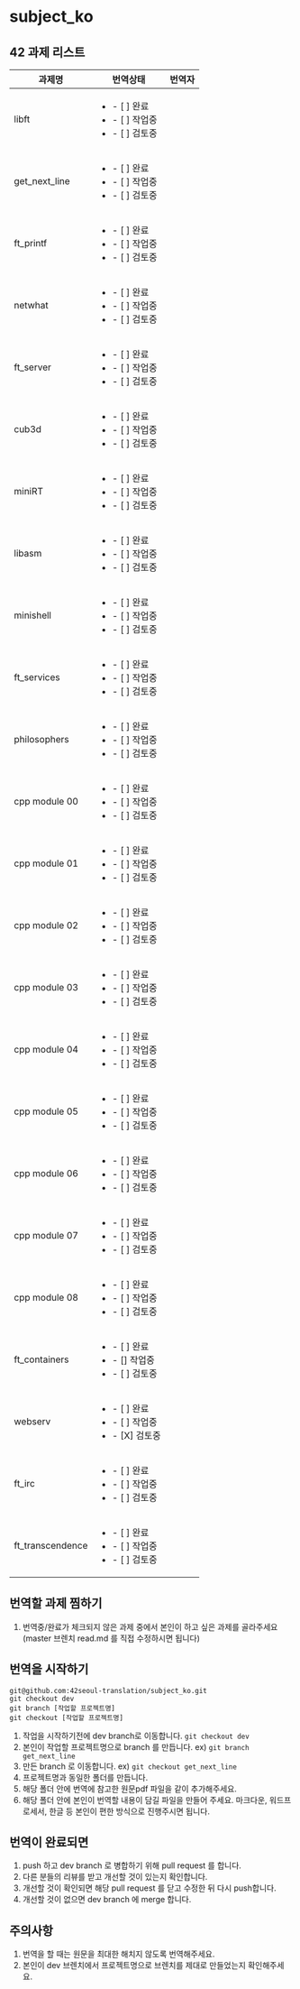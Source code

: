 # subject_ko

## 42 과제 리스트
| 과제명            | 번역상태                                                                   | 번역자   | 
|------------------|----------------------------------------------------------------------------|--------|
| libft            | <ul><li>- [ ] 완료</li><li>- [ ] 작업중</li><li>- [ ] 검토중</li></ul> |         |
| get_next_line    | <ul><li>- [ ] 완료</li><li>- [ ] 작업중</li><li>- [ ] 검토중</li></ul> |         |
| ft_printf        | <ul><li>- [ ] 완료</li><li>- [ ] 작업중</li><li>- [ ] 검토중</li></ul> |         |
| netwhat          | <ul><li>- [ ] 완료</li><li>- [ ] 작업중</li><li>- [ ] 검토중</li></ul> |         |
| ft_server        | <ul><li>- [ ] 완료</li><li>- [ ] 작업중</li><li>- [ ] 검토중</li></ul> |         |
| cub3d            | <ul><li>- [ ] 완료</li><li>- [ ] 작업중</li><li>- [ ] 검토중</li></ul> |         |
| miniRT           | <ul><li>- [ ] 완료</li><li>- [ ] 작업중</li><li>- [ ] 검토중</li></ul> |         |
| libasm           | <ul><li>- [ ] 완료</li><li>- [ ] 작업중</li><li>- [ ] 검토중</li></ul> |         |
| minishell        | <ul><li>- [ ] 완료</li><li>- [ ] 작업중</li><li>- [ ] 검토중</li></ul> |         |
| ft_services      | <ul><li>- [ ] 완료</li><li>- [ ] 작업중</li><li>- [ ] 검토중</li></ul> |         |
| philosophers     | <ul><li>- [ ] 완료</li><li>- [ ] 작업중</li><li>- [ ] 검토중</li></ul> |         |
| cpp module 00    | <ul><li>- [ ] 완료</li><li>- [ ] 작업중</li><li>- [ ] 검토중</li></ul> |         |
| cpp module 01    | <ul><li>- [ ] 완료</li><li>- [ ] 작업중</li><li>- [ ] 검토중</li></ul> |         |
| cpp module 02    | <ul><li>- [ ] 완료</li><li>- [ ] 작업중</li><li>- [ ] 검토중</li></ul> |         |
| cpp module 03    | <ul><li>- [ ] 완료</li><li>- [ ] 작업중</li><li>- [ ] 검토중</li></ul> |         |
| cpp module 04    | <ul><li>- [ ] 완료</li><li>- [ ] 작업중</li><li>- [ ] 검토중</li></ul> |         |
| cpp module 05    | <ul><li>- [ ] 완료</li><li>- [ ] 작업중</li><li>- [ ] 검토중</li></ul> |         |
| cpp module 06    | <ul><li>- [ ] 완료</li><li>- [ ] 작업중</li><li>- [ ] 검토중</li></ul> |         |
| cpp module 07    | <ul><li>- [ ] 완료</li><li>- [ ] 작업중</li><li>- [ ] 검토중</li></ul> |         |
| cpp module 08    | <ul><li>- [ ] 완료</li><li>- [ ] 작업중</li><li>- [ ] 검토중</li></ul> |         |
| ft_containers    | <ul><li>- [ ] 완료</li><li>- [] 작업중</li><li>- [ ] 검토중</li></ul> |         |
| webserv          | <ul><li>- [ ] 완료</li><li>- [ ] 작업중</li><li>- [X] 검토중</li></ul> |         |
| ft_irc           | <ul><li>- [ ] 완료</li><li>- [ ] 작업중</li><li>- [ ] 검토중</li></ul> |         |
| ft_transcendence | <ul><li>- [ ] 완료</li><li>- [ ] 작업중</li><li>- [ ] 검토중</li></ul> |         |

## 번역할 과제 찜하기
1. 번역중/완료가 체크되지 않은 과제 중에서 본인이 하고 싶은 과제를 골라주세요 (master 브렌치 read.md 를 직접 수정하시면 됩니다)

## 번역을 시작하기
```
git@github.com:42seoul-translation/subject_ko.git
git checkout dev
git branch [작업할 프로젝트명]
git checkout [작업할 프로젝트명]
```
1. 작업을 시작하기전에 dev branch로 이동합니다. `git checkout dev`
2. 본인이 작업할 프로젝트명으로 branch 를 만듭니다. ex) `git branch get_next_line`
3. 만든 branch 로 이동합니다. ex) `git checkout get_next_line`
4. 프로젝트명과 동일한 폴더를 만듭니다. 
5. 해당 폴더 안에 번역에 참고한 원문pdf 파일을 같이 추가해주세요.
5. 해당 폴더 안에 본인이 번역할 내용이 담길 파일을 만들어 주세요. 마크다운, 워드프로세서, 한글 등 본인이 편한 방식으로 진행주시면 됩니다.

## 번역이 완료되면
1. push 하고 dev branch 로 병합하기 위해 pull request 를 합니다. 
2. 다른 분들의 리뷰를 받고 개선할 것이 있는지 확인합니다. 
3. 개선할 것이 확인되면 해당 pull request 를 닫고 수정한 뒤 다시 push합니다. 
4. 개선할 것이 없으면 dev branch 에 merge 합니다. 

## 주의사항
1. 번역을 할 때는 원문을 최대한 해치지 않도록 번역해주세요.
2. 본인이 dev 브렌치에서 프로젝트명으로 브렌치를 제대로 만들었는지 확인해주세요. 
